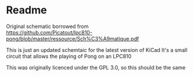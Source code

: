 # Readme

Original schematic borrowed from <br>
https://github.com/Picatout/lpc810-pong/blob/master/ressource/Sch%C3%A9matique.pdf

This is just an updated schemtaic for the latest version of KiCad
It's a small circuit that allows the playing of Pong on an LPC810

This was originally licenced under the GPL 3.0, so this should be the same

